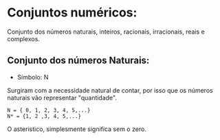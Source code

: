 # Conjuntos numéricos: 
Conjunto dos números naturais, inteiros, racionais, irracionais, reais e complexos.

## Conjunto dos números Naturais:  

* Símbolo: N
  
Surgiram com a necessidade natural de contar, por isso que os números naturais vão representar "quantidade".

    N = { 0, 1, 2, 3, 4, 5,...}
    N* = {1, 2 ,3, 4, 5,...}

O asteristico, simplesmente significa sem o zero. 

